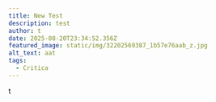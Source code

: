 ```yaml
---
title: New Test
description: test
author: t
date: 2025-08-20T23:34:52.356Z
featured_image: static/img/32202569387_1b57e76aab_z.jpg
alt_text: aat
tags:
  - Critica
---
```

t